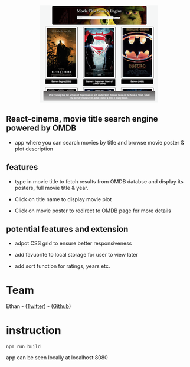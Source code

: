 <center><img src="./screenshot.png"></center>

## React-cinema, movie title search engine powered by OMDB

- app where you can search movies by title and browse movie poster & plot description

## features

- type in movie title to fetch results from OMDB databse and display its posters, full movie title & year.

- Click on title name to display movie plot

- Click on movie poster to redirect to OMDB page for more details

## potential features and extension

- adpot CSS grid to ensure better responsiveness

- add favuorite to local storage for user to view later

- add sort function for ratings, years etc.

# Team

Ethan - ([Twitter](https://twitter.com/Ethanng329)) - ([Github](https://github.com/ethan329))

# instruction

```
npm run build
```

app can be seen locally at localhost:8080
